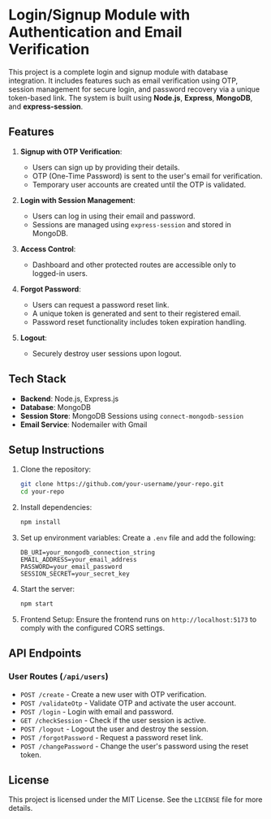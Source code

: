 # Login/Signup Module with Authentication and Email Verification

This project is a complete login and signup module with database integration. It includes features such as email verification using OTP, session management for secure login, and password recovery via a unique token-based link. The system is built using **Node.js**, **Express**, **MongoDB**, and **express-session**.

## Features

1. **Signup with OTP Verification**:
   - Users can sign up by providing their details.
   - OTP (One-Time Password) is sent to the user's email for verification.
   - Temporary user accounts are created until the OTP is validated.

2. **Login with Session Management**:
   - Users can log in using their email and password.
   - Sessions are managed using `express-session` and stored in MongoDB.

3. **Access Control**:
   - Dashboard and other protected routes are accessible only to logged-in users.

4. **Forgot Password**:
   - Users can request a password reset link.
   - A unique token is generated and sent to their registered email.
   - Password reset functionality includes token expiration handling.

5. **Logout**:
   - Securely destroy user sessions upon logout.

## Tech Stack

- **Backend**: Node.js, Express.js
- **Database**: MongoDB
- **Session Store**: MongoDB Sessions using `connect-mongodb-session`
- **Email Service**: Nodemailer with Gmail

## Setup Instructions

1. Clone the repository:
   ```bash
   git clone https://github.com/your-username/your-repo.git
   cd your-repo
   ```

2. Install dependencies:
   ```bash
   npm install
   ```

3. Set up environment variables:
   Create a `.env` file and add the following:
   ```env
   DB_URI=your_mongodb_connection_string
   EMAIL_ADDRESS=your_email_address
   PASSWORD=your_email_password
   SESSION_SECRET=your_secret_key
   ```

4. Start the server:
   ```bash
   npm start
   ```

5. Frontend Setup:
   Ensure the frontend runs on `http://localhost:5173` to comply with the configured CORS settings.

## API Endpoints

### User Routes (`/api/users`)
- `POST /create` - Create a new user with OTP verification.
- `POST /validateOtp` - Validate OTP and activate the user account.
- `POST /login` - Login with email and password.
- `GET /checkSession` - Check if the user session is active.
- `POST /logout` - Logout the user and destroy the session.
- `POST /forgotPassword` - Request a password reset link.
- `POST /changePassword` - Change the user's password using the reset token.

## License

This project is licensed under the MIT License. See the `LICENSE` file for more details.
